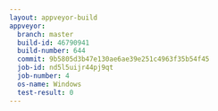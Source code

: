 ```yaml
---
layout: appveyor-build
appveyor:
  branch: master
  build-id: 46790941
  build-number: 644
  commit: 9b5805d3b47e130ae6ae39e251c4963f35b54f45
  job-id: nd5l5uijr44pj9qt
  job-number: 4
  os-name: Windows
  test-result: 0
---
```

